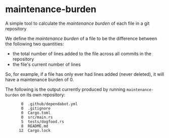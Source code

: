 # maintenance-burden

A simple tool to calculate the _maintenance burden_ of each file in a git repository

We define the _maintenance burden_ of a file to be the difference between the following two quantities:

- the total number of lines added to the file across all commits in the repository
- the file's current number of lines

So, for example, if a file has only ever had lines added (never deleted), it will have a maintenance burden of 0.

The following is the output currently produced by running `maintenance-burden` on its own repository:

<!-- maintenance-burden-start -->

```
       0  .github/dependabot.yml
       0  .gitignore
       0  Cargo.toml
       0  src/main.rs
       5  tests/dogfood.rs
       8  README.md
      12  Cargo.lock
```

<!-- maintenance-burden-end -->
